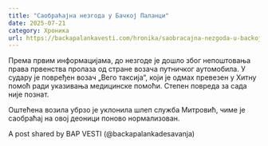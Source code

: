 ```yaml
---
title: "Саобраћајна незгода у Бачкој Паланци"
date: 2025-07-21
category: Хроника
url: https://backapalankavesti.com/hronika/saobracajna-nezgoda-u-backoj-palanci/
---
```


Према првим информацијама, до незгоде је дошло због непоштовања права првенства пролаза од стране возача путничког аутомобила. У судару је повређен возач „Вего таксија“, који је одмах превезен у Хитну помоћ ради указивања медицинске помоћи. Степен повреда за сада није познат.

Оштећена возила убрзо је уклонила шлеп служба Митровић, чиме је саобраћај на овој деоници поново нормализован.

A post shared by BAP VESTI (@backapalankadesavanja)
